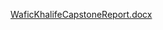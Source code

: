 
[WaficKhalifeCapstoneReport.docx](https://github.com/wafickh/ReviewMyDorm/files/12323974/WaficKhalifeCapstoneReport.docx)
